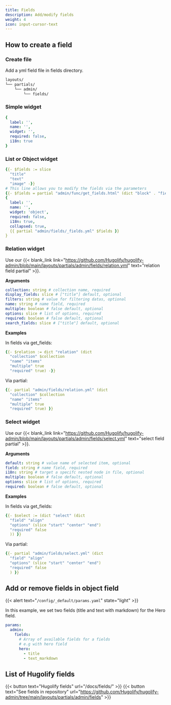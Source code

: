 ```yaml
---
title: Fields
description: Add/modify fields
weight: 4
icon: input-cursor-text
---
```


## How to create a field

### Create file

Add a yml field file in fields directory.

```txt
layouts/
└── partials/
    └── admin/
        └── fields/
```

### Simple widget

```yml
{
  label: '',
  name: '',
  widget: '',
  required: false,
  i18n: true 
}
```

### List or Object widget

```yml
{{- $fields := slice 
  "title" 
  "text" 
  "image" -}}
# This line allows you to modify the fields via the parameters
{{- $fields = partial "admin/func/get_fields.html" (dict "block" . "fields" $fields) -}}
{
  label: '',
  name: '',
  widget: 'object',
  required: false,
  i18n: true,
  collapsed: true,
  {{ partial "admin/fields/_fields.yml" $fields }}
}
```

### Relation widget

Use our {{< blank_link link="https://github.com/Hugolify/hugolify-admin/blob/main/layouts/partials/admin/fields/relation.yml" text="relation field partial" >}}.

**Arguments**

```yml
collection: string # collection name, required
display_fields: slice # ["title"] default, optional
filters: string # value for filtering datas, optional
name: string # name field, required
multiple: boolean # false default, optional
options: slice # list of options, required
required: boolean # false default, optional
search_fields: slice # ["title"] default, optional
```

**Examples**

In fields via get_fields:

```yml
{{- $relation := dict "relation" (dict 
  "collection" $collection 
  "name" "items" 
  "multiple" true 
  "required" true) -}} 
```

Via partial:

```yml
{{- partial "admin/fields/relation.yml" (dict 
  "collection" $collection 
  "name" "items" 
  "multiple" true 
  "required" true) }}
```

### Select widget

Use our {{< blank_link link="https://github.com/Hugolify/hugolify-admin/blob/main/layouts/partials/admin/fields/select.yml" text="select field partial" >}}.

**Arguments**

```yml
default: string # value name of selected item, optional
field: string # name field, required
i18n: string # target a specifc nested node in file, optional
multiple: boolean # false default, optional
options: slice # list of options, required
required: boolean # false default, optional
```

**Examples**

In fields via get_fields:

```yml
{{- $select := (dict "select" (dict 
  "field" "align" 
  "options" (slice "start" "center" "end") 
  "required" false
  )) }}
```

Via partial:

```yml
{{- partial "admin/fields/select.yml" (dict 
  "field" "align" 
  "options" (slice "start" "center" "end") 
  "required" false
  ) }}
```

## Add or remove fields in object field

{{< alert text="`/config/_default/params.yaml`" state="light" >}}

In this example, we set two fields (title and text with markdown) for the Hero field.

```yml
params:
  admin:
    fields:
      # Array of available fields for a fields
      # e.g with hero field
      hero:
        - title
        - text_markdown
```

## List of Hugolify fields

{{< button text="Hugolify fields" url="/docs/fields/" >}}
{{< button text="See fields in repository" url="https://github.com/Hugolify/hugolify-admin/tree/main/layouts/partials/admin/fields" >}}
